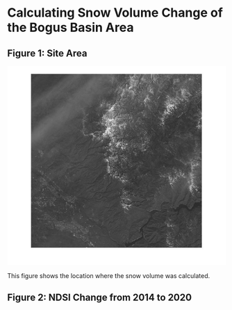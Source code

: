 # Calculating Snow Volume Change of the Bogus Basin Area
## Figure 1: Site Area
![Map](Figures/Map.jpg)

This figure shows the location where the snow volume was calculated. 
## Figure 2: NDSI Change from 2014 to 2020

